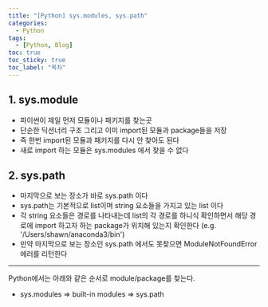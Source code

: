 ```yaml
---
title: "[Python] sys.modules, sys.path"
categories:
  - Python
tags:
  - [Python, Blog]
toc: true
toc_sticky: true
toc_label: "목차"
---
```


## 1. sys.module

+ 파이썬이 제일 먼저 모듈이나 패키지를 찾는곳
+ 단순한 딕션너리 구조 그리고 이미 import된 모듈과 package들을 저장
+ 즉 한번 import된 모듈과 패키지를 다시 안 찾아도 된다
+ 새로 import 하는 모듈은 sys.modules 에서 찾을 수 없다


## 2. sys.path

+ 마지막으로 보는 장소가 바로 sys.path 이다
+ sys.path는 기본적으로 list이며 string 요소들을 가지고 있는 list 이다
+ 각 string 요소들은 경로를 나타내는데 list의 각 경로를 하니식 확인하면서 해당 경로에 import 하고자 하는 package가 위치해 있는지 확인한다 (e.g. '/Users/shawn/anaconda3/bin')
+ 만약 마지막으로 보는 장소인 sys.path 에서도 못찾으면 ModuleNotFoundError 에러를 리턴한다

---
Python에서는 아래와 같은 순서로 module/package를 찾는다.

+ sys.modules => built-in modules => sys.path

